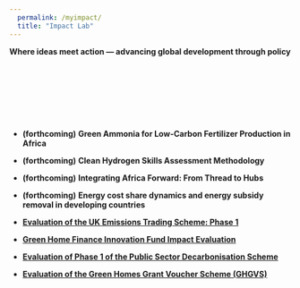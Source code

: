 ```yaml
---
  permalink: /myimpact/
  title: "Impact Lab"
---
```


__Where ideas meet action — advancing global development through policy__

<br>
<br>
<br>
<br>
<br>
<br>

*  __(forthcoming)__  **Green Ammonia for Low-Carbon Fertilizer Production in Africa**

*  __(forthcoming)__  **Clean Hydrogen Skills Assessment Methodology**

*  __(forthcoming)__ **Integrating Africa Forward: From Thread to Hubs**

*  __(forthcoming)__ **Energy cost share dynamics and energy subsidy removal in developing countries**


* [**Evaluation of the UK Emissions Trading Scheme: Phase 1**](https://www.gov.uk/government/publications/evaluation-of-the-uk-emissions-trading-scheme-phase-1)

* [**Green Home Finance Innovation Fund Impact Evaluation**](https://assets.publishing.service.gov.uk/media/68404b3d8dd459f8c947b40e/green-home-finance-innovation-fund-impact-report.pdf)

* [**Evaluation of Phase 1 of the Public Sector Decarbonisation Scheme**](https://assets.publishing.service.gov.uk/media/67d15d7ba6d78876a3fb09fa/psds-phase-1-impact-evaluation.pdf)


* [**Evaluation of the Green Homes Grant Voucher Scheme (GHGVS)**](https://assets.publishing.service.gov.uk/media/65427a221f1a600010360c16/ghgv-phase-3-final-outcome-evaluation-report.pdf)

